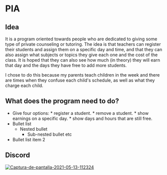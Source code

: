 # PIA

## Idea

It is a program oriented towards people who are dedicated to giving some type of private counseling or tutoring. The idea is that teachers can register their students and assign them on a specific day and time, and that they can also assign what subjects or topics they give each one and the cost of the class. It is hoped that they can also see how much (in theory) they will earn that day and the days they have free to add more students.

I chose to do this because my parents teach children in the week and there are times when they confuse each child's schedule, as well as what they charge each child.

## What does the program need to do?

* Give four options:
              * register a student.
              * remove a student.
              * show earnings on a specific day.
              * show days and hours that are still free.
* Bullet list
    * Nested bullet
        * Sub-nested bullet etc
* Bullet list item 2
             
## Discord

<a href="https://ibb.co/tPfKbsF"><img src="https://i.ibb.co/DgXW7CT/Captura-de-pantalla-2021-05-13-112324.png" alt="Captura-de-pantalla-2021-05-13-112324" border="0"></a>

